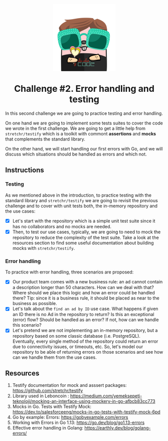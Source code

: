 <p align="center">
    <img alt="&quot;a random gopher created by gopherize.me&quot;" src="../../img/gopher-challenge-2.png" width="200px" style="display: block; margin: 0 auto"/>
</p>

<h1 align="center" style="text-align: center;">
  Challenge #2. Error handling and testing
</h1>

In this second challenge we are going to practice testing and error handling.

On one hand we are going to implement some tests suites to cover the code we wrote in the first challenge. We are going
to get a little help from `stretchr/testify` which is a toolkit with commont **assertions** and **mocks** that
complements the standard library.

On the other hand, we will start handling our first errors with Go, and we will discuss which situations should be
handled
as errors and which not.

## Instructions

### Testing

As we mentioned above in the introduction, to practice testing with the standard library and `stretchr/testify` we are
going to revisit the previous challenge and to cover with unit tests both, the in-memory repository and the use cases:

- [X] Let's start with the repository which is a simple unit test suite since it has no collaborators and no mocks are needed.
- [X] Then, to test our use cases, typically, we are going to need to mock the repository to reduce the complexity of the test suite. Take a look at the resources section to find some useful documentation about building mocks with `stretchr/testify`.

### Error handling

To practice with error handling, three scenarios are proposed:

- [X] Our product team comes with a new business rule: an ad cannot contain a description longer than 50 characters. How can we deal with that? Where should we place this logic and how an error could be handled there? Tip: since it is a business rule, it should be placed as near to the business as possible.
- [X] Let's talk about the `find an ad by ID` use case. What happens if given an ID there is no Ad in the repository to return? Is this an exceptional (error) flow? Should be handled as an error? If not, how can we handle this scenario?
- [X] Let's pretend we are not implementing an in-memory repository, but a repository based on some classic database (i.e. PostgreSQL). Eventually, every single method of the repository could return an error due to connectivity issues, or timeouts, etc. So, let's model our repository to be able of returning errors on those scenarios and see how can we handle  them from the use cases.

## Resources
1. Testify documentation for mock and asssert packages: https://github.com/stretchr/testify
2. Library used in Leboncoin : https://medium.com/yemeksepeti-teknoloji/mocking-an-interface-using-mockery-in-go-afbcb83cc773
3. Mocks in Go. Tests with Testify Mock: https://dev.to/salesforceeng/mocks-in-go-tests-with-testify-mock-6pd
4. Go by example: Errors: https://gobyexample.com/errors
5. Working with Errors in Go 1.13: https://go.dev/blog/go1.13-errors
6. Effective error handling in Golang: https://earthly.dev/blog/golang-errors/
